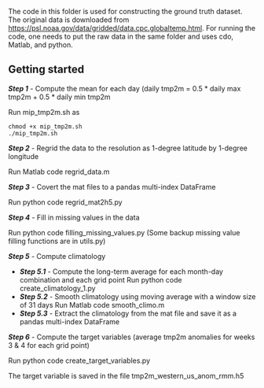 The code in this folder is used for constructing the ground truth dataset. The original data is downloaded from https://psl.noaa.gov/data/gridded/data.cpc.globaltemp.html. For running the code, one needs to put the raw data in the same folder and uses cdo, Matlab, and python.

## Getting started


***Step 1*** - Compute the mean for each day (daily tmp2m = 0.5 * daily max tmp2m + 0.5 * daily min tmp2m

Run mip\_tmp2m.sh as 

    chmod +x mip_tmp2m.sh
    ./mip_tmp2m.sh


***Step 2*** - Regrid the data to the resolution as 1-degree latitude by 1-degree longitude

Run Matlab code regrid\_data.m


***Step 3*** - Covert the mat files to a pandas multi-index DataFrame

Run python code regrid\_mat2h5.py


***Step 4*** - Fill in missing values in the data

Run python code filling\_missing\_values.py
(Some backup missing value filling functions are in utils.py)


***Step 5*** - Compute climatology

 - ***Step 5.1*** - Compute the long-term average for each month-day combination and each grid point
  Run python code create\_climatology\_1.py
 - ***Step 5.2*** - Smooth climatology using moving average with a window size of 31 days
  Run Matlab code smooth\_climo.m
 - ***Step 5.3*** - Extract the climatology from the mat file and save it as a pandas multi-index DataFrame

***Step 6*** - Compute the target variables (average tmp2m anomalies for weeks 3 & 4 for each grid point)

Run python code create\_target\_variables.py

The target variable is saved in the file tmp2m\_western\_us\_anom\_rmm.h5



